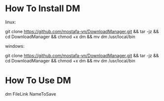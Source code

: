 # How To Install DM

linux:

git clone https://github.com/mostafa-vn/DownloadManager.git && tar -jz && cd DownloadManager && chmod +x dm && mv dm /usr/local/bin


windows:

git clone https://github.com/mostafa-vn/DownloadManager.git && tar -jz && cd DownloadManager && chmod +x dm && mv dm /usr/local/bin

# How To Use DM
dm FileLink NameToSave
